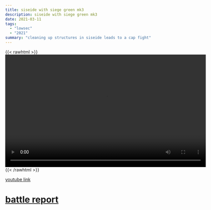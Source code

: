 ```yaml
---
title: siseide with siege green mk3
description: siseide with siege green mk3
date: 2021-03-11
tags:
  - "lowsec"
  - "2021"
summary: "cleaning up structures in siseide leads to a cap fight"
---
```


{{< rawhtml >}}<video width="640" height="360" controls>
<source src="https://crowdfile.net/snuffed/siseide-sg-3.mp4" type="video/mp4">
Your browser does not support the video tag.</video>{{< /rawhtml >}}

[youtube link](https://www.youtube.com/watch?v=rx3xtdSKEEY)

# [battle report](https://br.evetools.org/br/604a071e002302001ac4d643)
